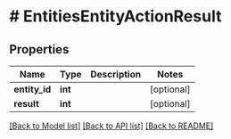 # # EntitiesEntityActionResult

## Properties

Name | Type | Description | Notes
------------ | ------------- | ------------- | -------------
**entity_id** | **int** |  | [optional]
**result** | **int** |  | [optional]

[[Back to Model list]](../../README.md#models) [[Back to API list]](../../README.md#endpoints) [[Back to README]](../../README.md)
